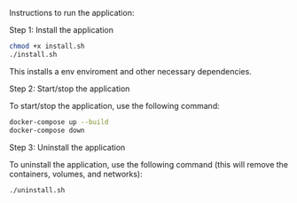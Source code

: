 Instructions to run the application:

Step 1: Install the application

```bash
chmod +x install.sh
./install.sh
```

This installs a env enviroment and other necessary dependencies.

Step 2: Start/stop the application

To start/stop the application, use the following command:

```bash
docker-compose up --build
docker-compose down
```

Step 3: Uninstall the application

To uninstall the application, use the following command (this will remove the containers, volumes, and networks):

```bash
./uninstall.sh
```
